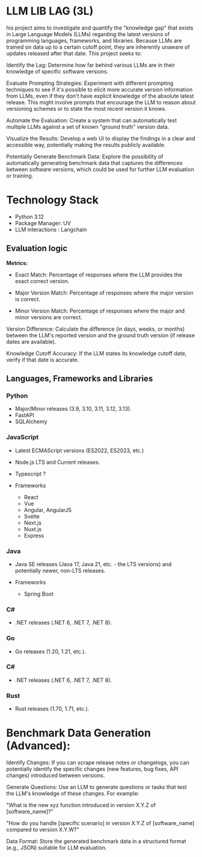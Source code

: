 # LLM LIB LAG (3L)
his project aims to investigate and quantify the "knowledge gap" that exists in Large Language Models (LLMs) regarding the latest versions of programming languages, frameworks, and libraries. Because LLMs are trained on data up to a certain cutoff point, they are inherently unaware of updates released after that date. This project seeks to:


Identify the Lag: Determine how far behind various LLMs are in their knowledge of specific software versions.

Evaluate Prompting Strategies: Experiment with different prompting techniques to see if it's possible to elicit more accurate version information from LLMs, even if they don't have explicit knowledge of the absolute latest release. This might involve prompts that encourage the LLM to reason about versioning schemes or to state the most recent version it knows.

Automate the Evaluation: Create a system that can automatically test multiple LLMs against a set of known "ground truth" version data.

Visualize the Results: Develop a web UI to display the findings in a clear and accessible way, potentially making the results publicly available.

Potentially Generate Benchmark Data: Explore the possibility of automatically generating benchmark data that captures the differences between software versions, which could be used for further LLM evaluation or training.

# Technology Stack
- Python 3.12
- Package Manager: UV
- LLM interactions : Langchain

## Evaluation logic
**Metrics:**

- Exact Match: Percentage of responses where the LLM provides the exact correct version.

- Major Version Match: Percentage of responses where the major version is correct.

- Minor Version Match: Percentage of responses where the major and minor versions are correct.

Version Difference: Calculate the difference (in days, weeks, or months) between the LLM's reported version and the ground truth version (if release dates are available).

Knowledge Cutoff Accuracy: If the LLM states its knowledge cutoff date, verify if that date is accurate.

## Languages, Frameworks and Libraries
### Python
- Major/Minor releases (3.9, 3.10, 3.11, 3.12, 3.13).
- FastAPI
- SQLAlchemy 

### JavaScript
- Latest ECMAScript versions (ES2022, ES2023, etc.)
- Node.js LTS and Current releases.
- Typescript ? 

- Frameworks 
    - React
    - Vue
    - Angular, AngularJS
    - Svelte
    - Next.js
    - Nuxt.js
    - Express

### Java
- Java SE releases (Java 17, Java 21, etc. - the LTS versions) and potentially newer, non-LTS releases.

- Frameworks
    - Spring Boot

### C#
- .NET releases (.NET 6, .NET 7, .NET 8).

### Go
- Go releases (1.20, 1.21, etc.).

### C#
- .NET releases (.NET 6, .NET 7, .NET 8).

### Rust
- Rust releases (1.70, 1.71, etc.).


# Benchmark Data Generation (Advanced):

Identify Changes: If you can scrape release notes or changelogs, you can potentially identify the specific changes (new features, bug fixes, API changes) introduced between versions.

Generate Questions: Use an LLM to generate questions or tasks that test the LLM's knowledge of these changes. For example:

"What is the new xyz function introduced in version X.Y.Z of [software_name]?"

"How do you handle [specific scenario] in version X.Y.Z of [software_name] compared to version X.Y.W?"

Data Format: Store the generated benchmark data in a structured format (e.g., JSON) suitable for LLM evaluation.
